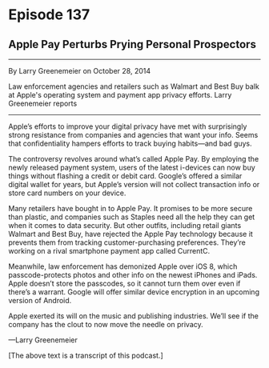 # Episode 137

## Apple Pay Perturbs Prying Personal Prospectors

---

By Larry Greenemeier on October 28, 2014

Law enforcement agencies and retailers such as Walmart and Best Buy balk at Apple's operating system and payment app privacy efforts. Larry Greenemeier reports

---

Apple’s efforts to improve your digital privacy have met with surprisingly strong resistance from companies and agencies that want your info. Seems that confidentiality hampers efforts to track buying habits—and bad guys.

The controversy revolves around what’s called Apple Pay. By employing the newly released payment system, users of the latest i-devices can now buy things without flashing a credit or debit card. Google’s offered a similar digital wallet for years, but Apple’s version will not collect transaction info or store card numbers on your device.

Many retailers have bought in to Apple Pay. It promises to be more secure than plastic, and companies such as Staples need all the help they can get when it comes to data security. But other outfits, including retail giants Walmart and Best Buy, have rejected the Apple Pay technology because it prevents them from tracking customer-purchasing preferences. They’re working on a rival smartphone payment app called CurrentC.

Meanwhile, law enforcement has demonized Apple over iOS 8, which passcode-protects photos and other info on the newest iPhones and iPads. Apple doesn’t store the passcodes, so it cannot turn them over even if there’s a warrant. Google will offer similar device encryption in an upcoming version of Android.

Apple exerted its will on the music and publishing industries. We’ll see if the company has the clout to now move the needle on privacy.

—Larry Greenemeier

[The above text is a transcript of this podcast.]

